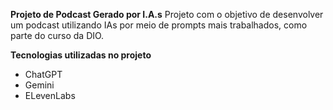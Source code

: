 **Projeto de Podcast Gerado por I.A.s**
Projeto com o objetivo de desenvolver um podcast utilizando IAs por meio de prompts mais trabalhados, como parte do curso da DIO.

**Tecnologias utilizadas no projeto**
- ChatGPT
- Gemini
- ELevenLabs